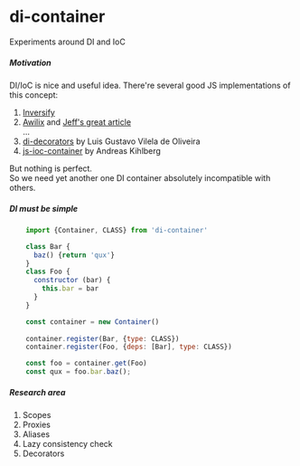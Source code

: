 # di-container
Experiments around DI and IoC

##### Motivation
DI/IoC is nice and useful idea. There're several good JS implementations of this concept:  
1. [Inversify](https://github.com/inversify/InversifyJS)  
2. [Awilix](https://github.com/jeffijoe/awilix) and [Jeff's great article](https://medium.com/p/f2a88efdd427)  
...  
15. [di-decorators](https://github.com/lgvo/di-decorators) by Luis Gustavo Vilela de Oliveira  
16. [js-ioc-container](https://github.com/andene/js-ioc-container) by Andreas Kihlberg  

But nothing is perfect.  
So we need yet another one DI container absolutely incompatible with others.

##### DI must be simple

```javascript
    import {Container, CLASS} from 'di-container'

    class Bar {
      baz() {return 'qux'}
    }
    class Foo {
      constructor (bar) {
        this.bar = bar
      }
    }

    const container = new Container()
    
    container.register(Bar, {type: CLASS})
    container.register(Foo, {deps: [Bar], type: CLASS})

    const foo = container.get(Foo)
    const qux = foo.bar.baz(); 
```

##### Research area
1. Scopes
2. Proxies
3. Aliases
4. Lazy consistency check
5. Decorators